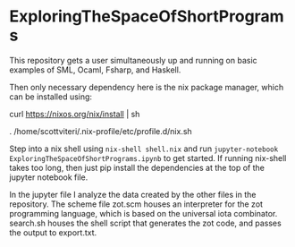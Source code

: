 # ExploringTheSpaceOfShortPrograms

This repository gets a user simultaneously up and running on basic examples of SML, Ocaml, Fsharp, and Haskell.

Then only necessary dependency here is the nix package manager, which can be installed using:

curl https://nixos.org/nix/install | sh

. /home/scottviteri/.nix-profile/etc/profile.d/nix.sh

Step into a nix shell using `nix-shell shell.nix` and run `jupyter-notebook ExploringTheSpaceOfShortPrograms.ipynb` to get started.
If running nix-shell takes too long, then just pip install the dependencies at the top of the jupyter notebook file.

In the jupyter file I analyze the data created by the other files in the repository. The scheme file zot.scm houses an interpreter for the zot programming language, which is based on the universal iota combinator. search.sh houses the shell script that generates the zot code, and passes the output to export.txt. 
